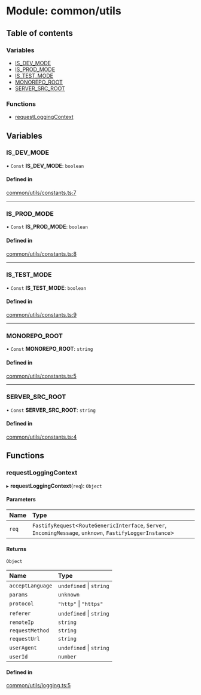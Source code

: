 # Module: common/utils

## Table of contents

### Variables

- [IS_DEV_MODE](common_utils.md#is_dev_mode)
- [IS_PROD_MODE](common_utils.md#is_prod_mode)
- [IS_TEST_MODE](common_utils.md#is_test_mode)
- [MONOREPO_ROOT](common_utils.md#monorepo_root)
- [SERVER_SRC_ROOT](common_utils.md#server_src_root)

### Functions

- [requestLoggingContext](common_utils.md#requestloggingcontext)

## Variables

### <a id="is_dev_mode" name="is_dev_mode"></a> IS_DEV_MODE

• `Const` **IS_DEV_MODE**: `boolean`

#### Defined in

[common/utils/constants.ts:7](https://github.com/brickdoc/brickdoc/blob/master/apps/server-api/src/common/utils/constants.ts#L7)

---

### <a id="is_prod_mode" name="is_prod_mode"></a> IS_PROD_MODE

• `Const` **IS_PROD_MODE**: `boolean`

#### Defined in

[common/utils/constants.ts:8](https://github.com/brickdoc/brickdoc/blob/master/apps/server-api/src/common/utils/constants.ts#L8)

---

### <a id="is_test_mode" name="is_test_mode"></a> IS_TEST_MODE

• `Const` **IS_TEST_MODE**: `boolean`

#### Defined in

[common/utils/constants.ts:9](https://github.com/brickdoc/brickdoc/blob/master/apps/server-api/src/common/utils/constants.ts#L9)

---

### <a id="monorepo_root" name="monorepo_root"></a> MONOREPO_ROOT

• `Const` **MONOREPO_ROOT**: `string`

#### Defined in

[common/utils/constants.ts:5](https://github.com/brickdoc/brickdoc/blob/master/apps/server-api/src/common/utils/constants.ts#L5)

---

### <a id="server_src_root" name="server_src_root"></a> SERVER_SRC_ROOT

• `Const` **SERVER_SRC_ROOT**: `string`

#### Defined in

[common/utils/constants.ts:4](https://github.com/brickdoc/brickdoc/blob/master/apps/server-api/src/common/utils/constants.ts#L4)

## Functions

### <a id="requestloggingcontext" name="requestloggingcontext"></a> requestLoggingContext

▸ **requestLoggingContext**(`req`): `Object`

#### Parameters

| Name  | Type                                                                                                        |
| :---- | :---------------------------------------------------------------------------------------------------------- |
| `req` | `FastifyRequest`<`RouteGenericInterface`, `Server`, `IncomingMessage`, `unknown`, `FastifyLoggerInstance`\> |

#### Returns

`Object`

| Name             | Type                    |
| :--------------- | :---------------------- |
| `acceptLanguage` | `undefined` \| `string` |
| `params`         | `unknown`               |
| `protocol`       | `"http"` \| `"https"`   |
| `referer`        | `undefined` \| `string` |
| `remoteIp`       | `string`                |
| `requestMethod`  | `string`                |
| `requestUrl`     | `string`                |
| `userAgent`      | `undefined` \| `string` |
| `userId`         | `number`                |

#### Defined in

[common/utils/logging.ts:5](https://github.com/brickdoc/brickdoc/blob/master/apps/server-api/src/common/utils/logging.ts#L5)
